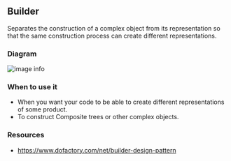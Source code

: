 ## Builder

Separates the construction of a complex object from its representation so that the same construction process can create different representations.

### Diagram
![image info](./builder.jpeg)

### When to use it
* When you want your code to be able to create different representations of some product.
* To construct Composite trees or other complex objects.

### Resources
* https://www.dofactory.com/net/builder-design-pattern